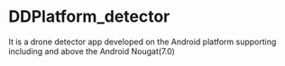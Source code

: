 # DDPlatform_detector
It is a drone detector app developed on the Android platform supporting including and above the Android Nougat(7.0)
